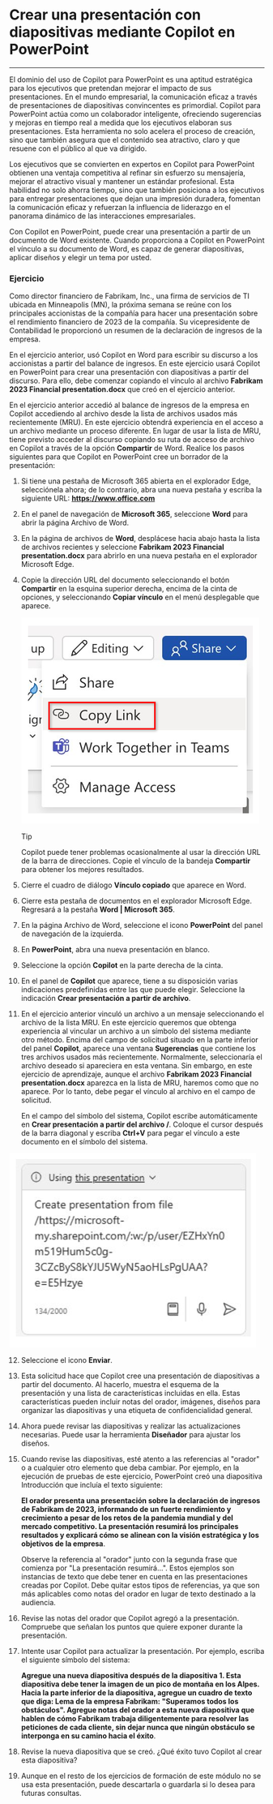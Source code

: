 
# Crear una presentación con diapositivas mediante Copilot en PowerPoint
---
El dominio del uso de Copilot para PowerPoint es una aptitud estratégica para los ejecutivos que pretendan mejorar el impacto de sus presentaciones. En el mundo empresarial, la comunicación eficaz a través de presentaciones de diapositivas convincentes es primordial. Copilot para PowerPoint actúa como un colaborador inteligente, ofreciendo sugerencias y mejoras en tiempo real a medida que los ejecutivos elaboran sus presentaciones. Esta herramienta no solo acelera el proceso de creación, sino que también asegura que el contenido sea atractivo, claro y que resuene con el público al que va dirigido.

Los ejecutivos que se convierten en expertos en Copilot para PowerPoint obtienen una ventaja competitiva al refinar sin esfuerzo su mensajería, mejorar el atractivo visual y mantener un estándar profesional. Esta habilidad no solo ahorra tiempo, sino que también posiciona a los ejecutivos para entregar presentaciones que dejan una impresión duradera, fomentan la comunicación eficaz y refuerzan la influencia de liderazgo en el panorama dinámico de las interacciones empresariales.

Con Copilot en PowerPoint, puede crear una presentación a partir de un documento de Word existente. Cuando proporciona a Copilot en PowerPoint el vínculo a su documento de Word, es capaz de generar diapositivas, aplicar diseños y elegir un tema por usted.

### Ejercicio

Como director financiero de Fabrikam, Inc., una firma de servicios de TI ubicada en Minneapolis (MN), la próxima semana se reúne con los principales accionistas de la compañía para hacer una presentación sobre el rendimiento financiero de 2023 de la compañía. Su vicepresidente de Contabilidad le proporcionó un resumen de la declaración de ingresos de la empresa.

En el ejercicio anterior, usó Copilot en Word para escribir su discurso a los accionistas a partir del balance de ingresos. En este ejercicio usará Copilot en PowerPoint para crear una presentación con diapositivas a partir del discurso. Para ello, debe comenzar copiando el vínculo al archivo **Fabrikam 2023 Financial presentation.docx** que creó en el ejercicio anterior.

En el ejercicio anterior accedió al balance de ingresos de la empresa en Copilot accediendo al archivo desde la lista de archivos usados más recientemente (MRU). En este ejercicio obtendrá experiencia en el acceso a un archivo mediante un proceso diferente. En lugar de usar la lista de MRU, tiene previsto acceder al discurso copiando su ruta de acceso de archivo en Copilot a través de la opción **Compartir** de Word. Realice los pasos siguientes para que Copilot en PowerPoint cree un borrador de la presentación:

1.  Si tiene una pestaña de Microsoft 365 abierta en el explorador Edge, selecciónela ahora; de lo contrario, abra una nueva pestaña y escriba la siguiente URL: **https://www.office.com**
2.  En el panel de navegación de **Microsoft 365**, seleccione **Word** para abrir la página Archivo de Word.
3.  En la página de archivos de **Word**, desplácese hacia abajo hasta la lista de archivos recientes y seleccione **Fabrikam 2023 Financial presentation.docx** para abrirlo en una nueva pestaña en el explorador Microsoft Edge.
4.  Copie la dirección URL del documento seleccionando el botón **Compartir** en la esquina superior derecha, encima de la cinta de opciones, y seleccionando **Copiar vínculo** en el menú desplegable que aparece.
    
    ![Captura de pantalla que muestra el menú Compartir y la opción Copiar vínculo resaltada.](../media/share-menu-with-copy-link-9fd1c60a.png)
    
    
     > [!TIP]
     > Copilot puede tener problemas ocasionalmente al usar la dirección URL de la barra de direcciones. Copie el vínculo de la bandeja **Compartir** para obtener los mejores resultados.

5.  Cierre el cuadro de diálogo **Vínculo copiado** que aparece en Word.
6.  Cierre esta pestaña de documentos en el explorador Microsoft Edge. Regresará a la pestaña **Word \| Microsoft 365**.
7.  En la página Archivo de Word, seleccione el icono **PowerPoint** del panel de navegación de la izquierda.
8.  En **PowerPoint**, abra una nueva presentación en blanco.
9.  Seleccione la opción **Copilot** en la parte derecha de la cinta.
10. En el panel de **Copilot** que aparece, tiene a su disposición varias indicaciones predefinidas entre las que puede elegir. Seleccione la indicación **Crear presentación a partir de archivo**.
11. En el ejercicio anterior vinculó un archivo a un mensaje seleccionando el archivo de la lista MRU. En este ejercicio queremos que obtenga experiencia al vincular un archivo a un símbolo del sistema mediante otro método. Encima del campo de solicitud situado en la parte inferior del panel **Copilot**, aparece una ventana **Sugerencias** que contiene los tres archivos usados más recientemente. Normalmente, seleccionaría el archivo deseado si apareciera en esta ventana. Sin embargo, en este ejercicio de aprendizaje, aunque el archivo **Fabrikam 2023 Financial presentation.docx** aparezca en la lista de MRU, haremos como que no aparece. Por lo tanto, debe pegar el vínculo al archivo en el campo de solicitud.
    
    En el campo del símbolo del sistema, Copilot escribe automáticamente en **Crear presentación a partir del archivo /**. Coloque el cursor después de la barra diagonal y escriba **Ctrl+V** para pegar el vínculo a este documento en el símbolo del sistema.
    
 ![Captura de pantalla que muestra el campo del símbolo del sistema de Copilot en PowerPoint con la solicitud Crear presentación a partir del archivo y el vínculo al archivo.](../media/copilot-ppt-prompt-with-file-link-690f74ed.png)
    
12. Seleccione el icono **Enviar**.
13. Esta solicitud hace que Copilot cree una presentación de diapositivas a partir del documento. Al hacerlo, muestra el esquema de la presentación y una lista de características incluidas en ella. Estas características pueden incluir notas del orador, imágenes, diseños para organizar las diapositivas y una etiqueta de confidencialidad general.
14. Ahora puede revisar las diapositivas y realizar las actualizaciones necesarias. Puede usar la herramienta **Diseñador** para ajustar los diseños.
15. Cuando revise las diapositivas, esté atento a las referencias al "orador" o a cualquier otro elemento que deba cambiar. Por ejemplo, en la ejecución de pruebas de este ejercicio, PowerPoint creó una diapositiva Introducción que incluía el texto siguiente:
    
    **El orador presenta una presentación sobre la declaración de ingresos de Fabrikam de 2023, informando de un fuerte rendimiento y crecimiento a pesar de los retos de la pandemia mundial y del mercado competitivo. La presentación resumirá los principales resultados y explicará cómo se alinean con la visión estratégica y los objetivos de la empresa**.
    
    Observe la referencia al "orador" junto con la segunda frase que comienza por "La presentación resumirá...". Estos ejemplos son instancias de texto que debe tener en cuenta en las presentaciones creadas por Copilot. Debe quitar estos tipos de referencias, ya que son más aplicables como notas del orador en lugar de texto destinado a la audiencia.
16. Revise las notas del orador que Copilot agregó a la presentación. Compruebe que señalan los puntos que quiere exponer durante la presentación.
17. Intente usar Copilot para actualizar la presentación. Por ejemplo, escriba el siguiente símbolo del sistema:
    
    **Agregue una nueva diapositiva después de la diapositiva 1. Esta diapositiva debe tener la imagen de un pico de montaña en los Alpes. Hacia la parte inferior de la diapositiva, agregue un cuadro de texto que diga: Lema de la empresa Fabrikam: "Superamos todos los obstáculos". Agregue notas del orador a esta nueva diapositiva que hablen de cómo Fabrikam trabaja diligentemente para resolver las peticiones de cada cliente, sin dejar nunca que ningún obstáculo se interponga en su camino hacia el éxito**.
18. Revise la nueva diapositiva que se creó. ¿Qué éxito tuvo Copilot al crear esta diapositiva?
19. Aunque en el resto de los ejercicios de formación de este módulo no se usa esta presentación, puede descartarla o guardarla si lo desea para futuras consultas.
